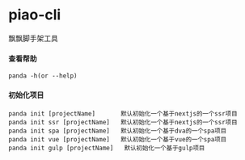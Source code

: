 # piao-cli
飘飘脚手架工具

#### 查看帮助
```
panda -h(or --help)
```

#### 初始化项目 

```
panda init [projectName]       默认初始化一个基于nextjs的一个ssr项目
panda init ssr [projectName]   默认初始化一个基于nextjs的一个ssr项目
panda init spa [projectName]   默认初始化一个基于dva的一个spa项目
panda init vue [projectName]   默认初始化一个基于vue的一个spa项目
panda init gulp [projectName]   默认初始化一个基于gulp项目
```
